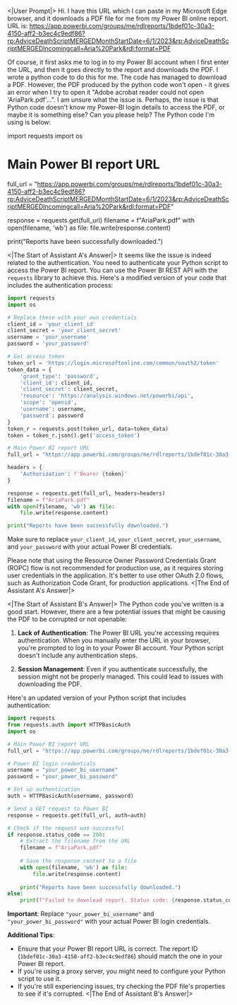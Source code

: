 <|User Prompt|>
Hi. I have this URL which I can paste in my Microsoft Edge browser, and it downloads a PDF file for me from my Power BI online report. URL is: https://app.powerbi.com/groups/me/rdlreports/1bdef01c-30a3-4150-aff2-b3ec4c9edf86?rp:AdviceDeathScriptMERGEDMonthStartDate=6/1/2023&rp:AdviceDeathScriptMERGEDIncomingcall=Aria%20Park&rdl:format=PDF

Of course, it first asks me to log in to my Power BI account when I first enter the URL, and then it goes directly to the report and downloads the PDF. I wrote a python code to do this for me. The code has managed to download a PDF. However, the PDF produced by the python code  won't open - it gives an error when I try to open it "Adobe acrobat reader could not open 'AriaPark.pdf'...". I am unsure what the issue is. Perhaps, the issue is that Python code doesn't know my Power-BI login details to access the PDF, or maybe it is something else? Can you please help? The Python code I'm using is below:

import requests
import os
# Main Power BI report URL
full_url = "https://app.powerbi.com/groups/me/rdlreports/1bdef01c-30a3-4150-aff2-b3ec4c9edf86?rp:AdviceDeathScriptMERGEDMonthStartDate=6/1/2023&rp:AdviceDeathScriptMERGEDIncomingcall=Aria%20Park&rdl:format=PDF"

response = requests.get(full_url)
filename = f"AriaPark.pdf"
with open(filename, 'wb') as file:
    file.write(response.content)

print("Reports have been successfully downloaded.")




<|The Start of Assistant A's Answer|>
It seems like the issue is indeed related to the authentication. You need to authenticate your Python script to access the Power BI report. You can use the Power BI REST API with the `requests` library to achieve this. Here's a modified version of your code that includes the authentication process:

```python
import requests
import os

# Replace these with your own credentials
client_id = 'your_client_id'
client_secret = 'your_client_secret'
username = 'your_username'
password = 'your_password'

# Get access token
token_url = 'https://login.microsoftonline.com/common/oauth2/token'
token_data = {
    'grant_type': 'password',
    'client_id': client_id,
    'client_secret': client_secret,
    'resource': 'https://analysis.windows.net/powerbi/api',
    'scope': 'openid',
    'username': username,
    'password': password
}
token_r = requests.post(token_url, data=token_data)
token = token_r.json().get('access_token')

# Main Power BI report URL
full_url = "https://app.powerbi.com/groups/me/rdlreports/1bdef01c-30a3-4150-aff2-b3ec4c9edf86?rp:AdviceDeathScriptMERGEDMonthStartDate=6/1/2023&rp:AdviceDeathScriptMERGEDIncomingcall=Aria%20Park&rdl:format=PDF"

headers = {
    'Authorization': f'Bearer {token}'
}

response = requests.get(full_url, headers=headers)
filename = f"AriaPark.pdf"
with open(filename, 'wb') as file:
    file.write(response.content)

print("Reports have been successfully downloaded.")
```

Make sure to replace `your_client_id`, `your_client_secret`, `your_username`, and `your_password` with your actual Power BI credentials.

Please note that using the Resource Owner Password Credentials Grant (ROPC) flow is not recommended for production use, as it requires storing user credentials in the application. It's better to use other OAuth 2.0 flows, such as Authorization Code Grant, for production applications.
<|The End of Assistant A's Answer|>

<|The Start of Assistant B's Answer|>
The Python code you've written is a good start. However, there are a few potential issues that might be causing the PDF to be corrupted or not openable:

1. **Lack of Authentication**: The Power BI URL you're accessing requires authentication. When you manually enter the URL in your browser, you're prompted to log in to your Power BI account. Your Python script doesn't include any authentication steps.

2. **Session Management**: Even if you authenticate successfully, the session might not be properly managed. This could lead to issues with downloading the PDF.

Here's an updated version of your Python script that includes authentication:

```python
import requests
from requests.auth import HTTPBasicAuth
import os

# Main Power BI report URL
full_url = "https://app.powerbi.com/groups/me/rdlreports/1bdef01c-30a3-4150-aff2-b3ec4c9edf86?rp:AdviceDeathScriptMERGEDMonthStartDate=6/1/2023&rp:AdviceDeathScriptMERGEDIncomingcall=Aria%20Park&rdl:format=PDF"

# Power BI login credentials
username = "your_power_bi_username"
password = "your_power_bi_password"

# Set up authentication
auth = HTTPBasicAuth(username, password)

# Send a GET request to Power BI
response = requests.get(full_url, auth=auth)

# Check if the request was successful
if response.status_code == 200:
    # Extract the filename from the URL
    filename = f"AriaPark.pdf"
    
    # Save the response content to a file
    with open(filename, 'wb') as file:
        file.write(response.content)
    
    print("Reports have been successfully downloaded.")
else:
    print(f"Failed to download report. Status code: {response.status_code}")
```

**Important**: Replace `"your_power_bi_username"` and `"your_power_bi_password"` with your actual Power BI login credentials.

**Additional Tips**:

- Ensure that your Power BI report URL is correct. The report ID (`1bdef01c-30a3-4150-aff2-b3ec4c9edf86`) should match the one in your Power BI report.
- If you're using a proxy server, you might need to configure your Python script to use it.
- If you're still experiencing issues, try checking the PDF file's properties to see if it's corrupted.
<|The End of Assistant B's Answer|>